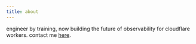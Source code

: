 ```yaml
---
title: about
---
```


engineer by training, now building the future of observability for cloudflare workers. contact me [here](alohe@hmc.edu).

